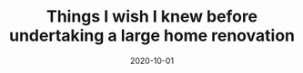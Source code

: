 ---
title: Things I wish I knew before undertaking a large home renovation
linkTitle: Things I wish I knew before undertaking a large home renovation
slug: renovation
date: 2020-10-01
draft: true
---